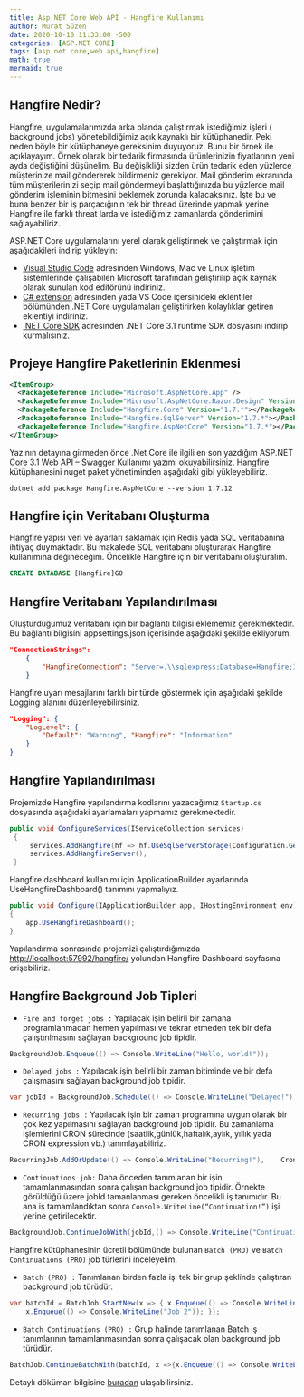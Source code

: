 ```yaml
---
title: Asp.NET Core Web API - Hangfire Kullanımı
author: Murat Süzen
date: 2020-10-10 11:33:00 -500
categories: [ASP.NET CORE]
tags: [asp.net core,web api,hangfire]
math: true
mermaid: true
---
```

## Hangfire Nedir?
Hangfire, uygulamalarımızda arka planda çalıştırmak istediğimiz işleri ( background jobs) yönetebildiğimiz açık kaynaklı bir kütüphanedir. Peki neden böyle bir kütüphaneye gereksinim duyuyoruz. Bunu bir örnek ile açıklayayım. Örnek olarak bir tedarik firmasında ürünlerinizin fiyatlarının yeni ayda değiştiğini düşünelim. Bu değişikliği sizden ürün tedarik eden yüzlerce müşterinize mail göndererek bildirmeniz gerekiyor. Mail gönderim ekranında tüm müşterilerinizi seçip mail göndermeyi başlattığınızda bu yüzlerce mail gönderim işleminin bitmesini beklemek zorunda kalacaksınız. İşte bu ve buna benzer bir iş parçacığının tek bir thread üzerinde yapmak yerine Hangfire ile farklı threat larda ve istediğimiz zamanlarda gönderimini sağlayabiliriz.

ASP.NET Core uygulamalarını yerel olarak geliştirmek ve çalıştırmak için aşağıdakileri indirip yükleyin:

- [Visual Studio Code](https://code.visualstudio.com/) adresinden Windows, Mac ve Linux işletim sistemlerinde çalışabilen Microsoft tarafından geliştirilip açık kaynak olarak sunulan kod editörünü indiriniz.
- [C# extension](https://marketplace.visualstudio.com/items?itemName=ms-vscode.csharp) adresinden yada VS Code içersinideki eklentiler bölümünden .NET Core uygulamaları geliştirirken kolaylıklar getiren eklentiyi indiriniz.
- [.NET Core SDK](https://www.microsoft.com/net/download/core) adresinden .NET Core 3.1 runtime SDK dosyasını indirip kurmalısınız.

## Projeye Hangfire Paketlerinin Eklenmesi

```xml
<ItemGroup>
  <PackageReference Include="Microsoft.AspNetCore.App" />
  <PackageReference Include="Microsoft.AspNetCore.Razor.Design" Version="2.2.0" PrivateAssets="All" />
  <PackageReference Include="Hangfire.Core" Version="1.7.*"></PackageReference>
  <PackageReference Include="Hangfire.SqlServer" Version="1.7.*"></PackageReference>
  <PackageReference Include="Hangfire.AspNetCore" Version="1.7.*"></PackageReference>
</ItemGroup>
```

Yazının detayına girmeden önce .Net Core ile ilgili en son yazdığım ASP.NET Core 3.1 Web API – Swagger Kullanımı yazımı okuyabilirsiniz. Hangfire kütüphanesini nuget paket yönetiminden aşağıdaki gibi yükleyebiliriz.

```shell
dotnet add package Hangfire.AspNetCore --version 1.7.12
```
## Hangfire için Veritabanı Oluşturma
Hangfire yapısı veri ve ayarları saklamak için Redis yada SQL veritabanına ihtiyaç duymaktadır. Bu makalede SQL veritabanı oluşturarak Hangfire kullanımına değineceğim. Öncelikle Hangfire için bir veritabanı oluşturalım.

```sql
CREATE DATABASE [Hangfire]GO
```
## Hangfire Veritabanı Yapılandırılması
Oluşturduğumuz veritabanı için bir bağlantı bilgisi eklememiz gerekmektedir. Bu bağlantı bilgisini appsettings.json içerisinde aşağıdaki şekilde ekliyorum.

```json
"ConnectionStrings": 
    {    
        "HangfireConnection": "Server=.\\sqlexpress;Database=Hangfire;Integrated Security=SSPI;"  
    }
```
Hangfire uyarı mesajlarını farklı bir türde göstermek için aşağıdaki şekilde Logging alanını düzenleyebilirsiniz.

```json
"Logging": {
    "LogLevel": {
        "Default": "Warning", "Hangfire": "Information"
    }
}
```
## Hangfire Yapılandırılması
Projemizde Hangfire yapılandırma kodlarını yazacağımız `Startup.cs` dosyasında aşağıdaki ayarlamaları yapmamız gerekmektedir.

```csharp
public void ConfigureServices(IServiceCollection services)
 {
     services.AddHangfire(hf => hf.UseSqlServerStorage(Configuration.GetConnectionString("HangfireConnection")));
     services.AddHangfireServer();
 }
```
Hangfire dashboard kullanımı için ApplicationBuilder ayarlarında UseHangfireDashboard() tanımını yapmalıyız.

```csharp
public void Configure(IApplicationBuilder app, IHostingEnvironment env)
{
    app.UseHangfireDashboard();
}
```

Yapılandırma sonrasında projemizi çalıştırdığımızda <http://localhost:57992/hangfire/> yolundan Hangfire Dashboard sayfasına erişebiliriz.

## Hangfire Background Job Tipleri
- `Fire and forget jobs :` Yapılacak işin belirli bir zamana programlanmadan hemen yapılması ve tekrar etmeden tek bir defa çalıştırılmasını sağlayan background job tipidir.

```csharp
BackgroundJob.Enqueue(() => Console.WriteLine("Hello, world!"));
```

- `Delayed jobs :` Yapılacak işin belirli bir zaman bitiminde ve bir defa çalışmasını sağlayan background job tipidir.

```csharp
var jobId = BackgroundJob.Schedule(() => Console.WriteLine("Delayed!"), TimeSpan.FromDays(7));
```

- `Recurring jobs :` Yapılacak işin bir zaman programına uygun olarak bir çok kez yapılmasını sağlayan background job tipidir. Bu zamanlama işlemlerini CRON sürecinde (saatlik,günlük,haftalık,aylık, yıllık yada CRON expression vb.) tanımlayabiliriz.

```csharp
RecurringJob.AddOrUpdate(() => Console.WriteLine("Recurring!"),    Cron.Daily);
```

- `Continuations job:` Daha önceden tanımlanan bir işin tamamlanmasından sonra çalışan background job tipidir. Örnekte görüldüğü üzere jobId tamanlanması gereken öncelikli iş tanımıdır. Bu ana iş tamamlandıktan sonra `Console.WriteLine(“Continuation!”)` işi yerine getirilecektir.

```csharp
BackgroundJob.ContinueJobWith(jobId,() => Console.WriteLine("Continuation!"));
```

Hangfire kütüphanesinin ücretli bölümünde bulunan `Batch (PRO)` ve `Batch Continuations (PRO)` job türlerini inceleyelim.

- `Batch (PRO) :` Tanımlanan birden fazla işi tek bir grup şeklinde çalıştıran background job türüdür.

```csharp
var batchId = BatchJob.StartNew(x => { x.Enqueue(() => Console.WriteLine("Job 1")); 
    x.Enqueue(() => Console.WriteLine("Job 2")); });
```

- `Batch Continuations (PRO) :` Grup halinde tanımlanan Batch iş tanımlarının tamamlanmasından sonra çalışacak olan background job türüdür.

```csharp
BatchJob.ContinueBatchWith(batchId, x =>{x.Enqueue(() => Console.WriteLine("Last Job"));});
```

Detaylı döküman bilgisine [buradan](https://docs.hangfire.io/en/latest/) ulaşabilirsiniz.